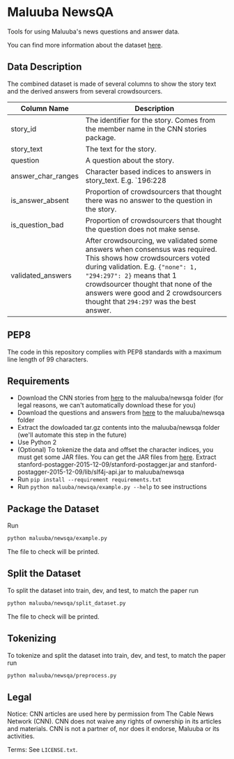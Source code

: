 # Maluuba NewsQA
Tools for using Maluuba's news questions and answer data.

You can find more information about the dataset [here][maluuba_newsqa].

## Data Description

The combined dataset is made of several columns to show the story text and the derived answers from several crowdsourcers.

Column Name | Description
--- | ---
story_id | The identifier for the story. Comes from the member name in the CNN stories package.
story_text | The text for the story.
question | A question about the story.
answer_char_ranges | Character based indices to answers in story_text. E.g. `196:228|196:202,217:228|None`. Answers from different crowdsourcers are separated by `|`, within those, multiple selections from the same crowdsourcer are separated by `,`.  `None` means the crowdsourcer thought there was no answer to the question in the story. The start is inclusive and the end is exclusive. The end may point to whitespace after a token.
is_answer_absent | Proportion of crowdsourcers that thought there was no answer to the question in the story.
is_question_bad | Proportion of crowdsourcers that thought the question does not make sense.
validated_answers | After crowdsourcing, we validated some answers when consensus was required. This shows how crowdsourcers voted during validation. E.g. `{"none": 1, "294:297": 2}` means that 1 crowdsourcer thought that none of the answers were good and 2 crowdsourcers thought that `294:297` was the best answer.

## PEP8
The code in this repository complies with PEP8 standards with a maximum line length of 99 characters.

## Requirements

* Download the CNN stories from [here][cnn_stories] to the maluuba/newsqa folder (for legal reasons, we can't automatically download these for you) 
* Download the questions and answers from [here][maluuba_newsqa_dl] to the maluuba/newsqa folder
* Extract the dowloaded tar.gz contents into the maluuba/newsqa folder (we'll automate this step in the future)
* Use Python 2
* (Optional) To tokenize the data and offset the character indices, you must get some JAR files. You can get the JAR files from [here][stanford_jars]. Extract stanford-postagger-2015-12-09/stanford-postagger.jar and stanford-postagger-2015-12-09/lib/slf4j-api.jar to maluuba/newsqa
* Run `pip install --requirement requirements.txt`
* Run `python maluuba/newsqa/example.py --help` to see instructions

## Package the Dataset
Run
```sh
python maluuba/newsqa/example.py
```

The file to check will be printed.

## Split the Dataset
To split the dataset into train, dev, and test, to match the paper run
```sh
python maluuba/newsqa/split_dataset.py
```

The file to check will be printed.

[cnn_stories]: http://cs.nyu.edu/~kcho/DMQA/
[maluuba_newsqa]: https://datasets.maluuba.com/NewsQA
[maluuba_newsqa_dl]: https://datasets.maluuba.com/NewsQA/dl
[stanford_jars]: http://nlp.stanford.edu/software/tagger.html

## Tokenizing

To tokenize and split the dataset into train, dev, and test, to match the paper run 
```sh
python maluuba/newsqa/preprocess.py
```

## Legal

Notice:  CNN articles are used here by permission from The Cable News Network (CNN).  CNN does not waive any rights of ownership in its articles and materials.  CNN is not a partner of, nor does it endorse, Maluuba or its activities.

Terms: See `LICENSE.txt`.
